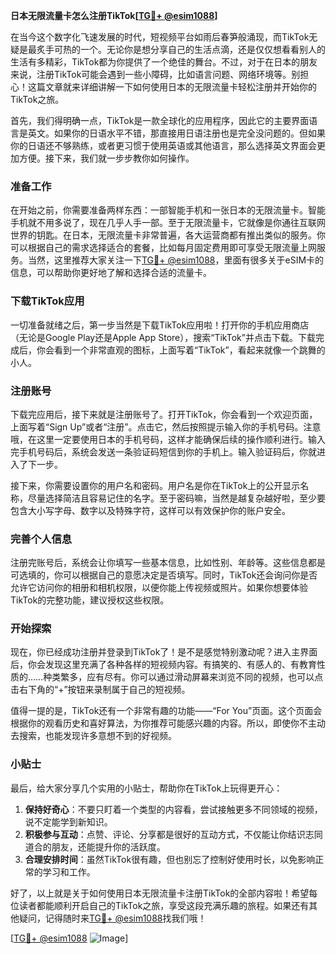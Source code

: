**日本无限流量卡怎么注册TikTok[[TG💪+ @esim1088](https://t.me/s/esim1088)]**

在当今这个数字化飞速发展的时代，短视频平台如雨后春笋般涌现，而TikTok无疑是最炙手可热的一个。无论你是想分享自己的生活点滴，还是仅仅想看看别人的生活有多精彩，TikTok都为你提供了一个绝佳的舞台。不过，对于在日本的朋友来说，注册TikTok可能会遇到一些小障碍，比如语言问题、网络环境等。别担心！这篇文章就来详细讲解一下如何使用日本的无限流量卡轻松注册并开始你的TikTok之旅。

首先，我们得明确一点，TikTok是一款全球化的应用程序，因此它的主要界面语言是英文。如果你的日语水平不错，那直接用日语注册也是完全没问题的。但如果你的日语还不够熟练，或者更习惯于使用英语或其他语言，那么选择英文界面会更加方便。接下来，我们就一步步教你如何操作。

### 准备工作

在开始之前，你需要准备两样东西：一部智能手机和一张日本的无限流量卡。智能手机就不用多说了，现在几乎人手一部。至于无限流量卡，它就像是你通往互联网世界的钥匙。在日本，无限流量卡非常普遍，各大运营商都有推出类似的服务。你可以根据自己的需求选择适合的套餐，比如每月固定费用即可享受无限流量上网服务。当然，这里推荐大家关注一下[TG💪+ @esim1088](https://t.me/s/esim1088)，里面有很多关于eSIM卡的信息，可以帮助你更好地了解和选择合适的流量卡。

### 下载TikTok应用

一切准备就绪之后，第一步当然是下载TikTok应用啦！打开你的手机应用商店（无论是Google Play还是Apple App Store），搜索“TikTok”并点击下载。下载完成后，你会看到一个非常直观的图标，上面写着“TikTok”，看起来就像一个跳舞的小人。

### 注册账号

下载完应用后，接下来就是注册账号了。打开TikTok，你会看到一个欢迎页面，上面写着“Sign Up”或者“注册”。点击它，然后按照提示输入你的手机号码。注意哦，在这里一定要使用日本的手机号码，这样才能确保后续的操作顺利进行。输入完手机号码后，系统会发送一条验证码短信到你的手机上。输入验证码后，你就进入了下一步。

接下来，你需要设置你的用户名和密码。用户名是你在TikTok上的公开显示名称，尽量选择简洁且容易记住的名字。至于密码嘛，当然是越复杂越好啦，至少要包含大小写字母、数字以及特殊字符，这样可以有效保护你的账户安全。

### 完善个人信息

注册完账号后，系统会让你填写一些基本信息，比如性别、年龄等。这些信息都是可选填的，你可以根据自己的意愿决定是否填写。同时，TikTok还会询问你是否允许它访问你的相册和相机权限，以便你能上传视频或照片。如果你想要体验TikTok的完整功能，建议授权这些权限。

### 开始探索

现在，你已经成功注册并登录到TikTok了！是不是感觉特别激动呢？进入主界面后，你会发现这里充满了各种各样的短视频内容。有搞笑的、有感人的、有教育性质的……种类繁多，应有尽有。你可以通过滑动屏幕来浏览不同的视频，也可以点击右下角的“+”按钮来录制属于自己的短视频。

值得一提的是，TikTok还有一个非常有趣的功能——“For You”页面。这个页面会根据你的观看历史和喜好算法，为你推荐可能感兴趣的内容。所以，即使你不主动去搜索，也能发现许多意想不到的好视频。

### 小贴士

最后，给大家分享几个实用的小贴士，帮助你在TikTok上玩得更开心：

1. **保持好奇心**：不要只盯着一个类型的内容看，尝试接触更多不同领域的视频，说不定能学到新知识。
2. **积极参与互动**：点赞、评论、分享都是很好的互动方式，不仅能让你结识志同道合的朋友，还能提升你的活跃度。
3. **合理安排时间**：虽然TikTok很有趣，但也别忘了控制好使用时长，以免影响正常的学习和工作。

好了，以上就是关于如何使用日本无限流量卡注册TikTok的全部内容啦！希望每位读者都能顺利开启自己的TikTok之旅，享受这段充满乐趣的旅程。如果还有其他疑问，记得随时来[TG💪+ @esim1088](https://t.me/s/esim1088)找我们哦！

[[TG💪+ @esim1088](https://t.me/s/esim1088) ![Image](https://i.postimg.cc/4NQfJmqS/Snipaste-2025-05-13-00-14-12.png)]